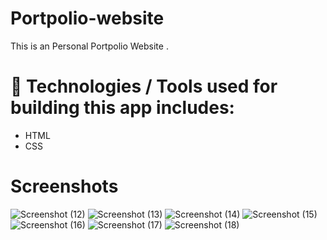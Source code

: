 # Portpolio-website
This is an Personal Portpolio Website .
# 📱 Technologies / Tools used for building this app includes: 
- HTML 
- CSS
# Screenshots
![Screenshot (12)](https://github.com/Gauravshukl/Portpolio-website/assets/48097137/fc369a85-7a51-4000-a987-f873b688d138)
![Screenshot (13)](https://github.com/Gauravshukl/Portpolio-website/assets/48097137/be128a1c-96a5-4988-b7cd-37b3415c723d)
![Screenshot (14)](https://github.com/Gauravshukl/Portpolio-website/assets/48097137/3f2ee2e7-54b0-4268-b288-febb90f05d80)
![Screenshot (15)](https://github.com/Gauravshukl/Portpolio-website/assets/48097137/29b4b800-837b-4c39-b3f2-64d81c36fd10)
![Screenshot (16)](https://github.com/Gauravshukl/Portpolio-website/assets/48097137/a59cb9b1-9979-43b3-85e3-7c0fd3d1ee1d)
![Screenshot (17)](https://github.com/Gauravshukl/Portpolio-website/assets/48097137/240c6428-58e6-4e5b-b55c-8c6bd8cc5392)
![Screenshot (18)](https://github.com/Gauravshukl/Portpolio-website/assets/48097137/6bcd7b5a-e9fe-48e1-98bf-78f347fe653e)
